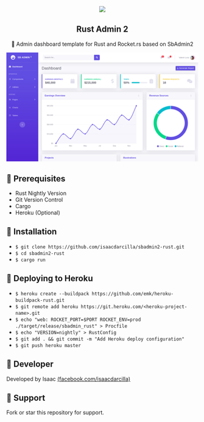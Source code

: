 <p align="center"><img width="200" src="https://cdn.dribbble.com/users/297466/screenshots/2783613/1.jpg"></p>

<h2 align="center">Rust Admin 2</h2>

<p align="center">🚀 Admin dashboard template for Rust and Rocket.rs based on SbAdmin2</p>

![Screenshot](https://github.com/isaacdarcilla/sbadmin2-rust/blob/master/img/1.png)

## 🚀 Prerequisites

* Rust Nightly Version
* Git Version Control
* Cargo
* Heroku (Optional)

## 🚀 Installation

* `$ git clone https://github.com/isaacdarcilla/sbadmin2-rust.git`
* `$ cd sbadmin2-rust` 
* `$ cargo run`

## 🚀 Deploying to Heroku

* `$ heroku create --buildpack https://github.com/emk/heroku-buildpack-rust.git`
* `$ git remote add heroku https://git.heroku.com/<heroku-project-name>.git`
* `$ echo "web: ROCKET_PORT=$PORT ROCKET_ENV=prod ./target/release/sbadmin_rust" > Procfile`
* `$ echo "VERSION=nightly" > RustConfig`
* `$ git add . && git commit -m "Add Heroku deploy configuration"`
* `$ git push heroku master`

## 🚀 Developer

Developed by Isaac [(facebook.com/isaacdarcilla)](https://web.facebook.com/isaacdarcilla)

## 🚀 Support

Fork or star this repository for support.